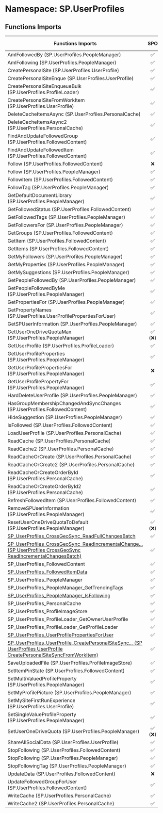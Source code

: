# Namespace: SP.UserProfiles

## Functions Imports

Functions Imports | SPO | SP 2019 | SP 2016 | SP 2013
----------|:---:|:-------:|:-------:|:-------:
AmIFollowedBy (SP.UserProfiles.PeopleManager) | ✅ | ✅ | ✅ | ✅
AmIFollowing (SP.UserProfiles.PeopleManager) | ✅ | ✅ | ✅ | ✅
CreatePersonalSite (SP.UserProfiles.UserProfile) | ✅ | ✅ | ✅ | ✅
CreatePersonalSiteEnque (SP.UserProfiles.UserProfile) | ✅ | ✅ | ✅ | ✅
CreatePersonalSiteEnqueueBulk (SP.UserProfiles.ProfileLoader) | ✅ | ✅ | ✅ | ❌
CreatePersonalSiteFromWorkItem (SP.UserProfiles.UserProfile) | ✅ | ✅ | ✅ | ❌
DeleteCacheItemsAsync (SP.UserProfiles.PersonalCache) | ✅ | ✅ | ❌ | ❌
DeleteCacheItemsAsync2 (SP.UserProfiles.PersonalCache) | ✅ | ❌ | ❌ | ❌
FindAndUpdateFollowedGroup (SP.UserProfiles.FollowedContent) | ✅ | ✅ | ✅ | ❌
FindAndUpdateFollowedItem (SP.UserProfiles.FollowedContent) | ✅ | ✅ | ✅ | ✅
Follow (SP.UserProfiles.FollowedContent) | ❌ | ❌ | ❌ | ✅
Follow (SP.UserProfiles.PeopleManager) | ✅ | ✅ | ✅ | ✅
FollowItem (SP.UserProfiles.FollowedContent) | ✅ | ✅ | ✅ | ✅
FollowTag (SP.UserProfiles.PeopleManager) | ✅ | ✅ | ✅ | ✅
GetDefaultDocumentLibrary (SP.UserProfiles.PeopleManager) | ✅ | ✅ | ✅ | ❌
GetFollowedStatus (SP.UserProfiles.FollowedContent) | ✅ | ✅ | ✅ | ✅
GetFollowedTags (SP.UserProfiles.PeopleManager) | ✅ | ✅ | ✅ | ✅
GetFollowersFor (SP.UserProfiles.PeopleManager) | ✅ | ✅ | ✅ | ✅
GetGroups (SP.UserProfiles.FollowedContent) | ✅ | ✅ | ✅ | ❌
GetItem (SP.UserProfiles.FollowedContent) | ✅ | ✅ | ✅ | ✅
GetItems (SP.UserProfiles.FollowedContent) | ✅ | ✅ | ✅ | ✅
GetMyFollowers (SP.UserProfiles.PeopleManager) | ✅ | ✅ | ✅ | ✅
GetMyProperties (SP.UserProfiles.PeopleManager) | ✅ | ✅ | ✅ | ✅
GetMySuggestions (SP.UserProfiles.PeopleManager) | ✅ | ✅ | ✅ | ✅
GetPeopleFollowedBy (SP.UserProfiles.PeopleManager) | ✅ | ✅ | ✅ | ✅
GetPeopleFollowedByMe (SP.UserProfiles.PeopleManager) | ✅ | ✅ | ✅ | ✅
GetPropertiesFor (SP.UserProfiles.PeopleManager) | ✅ | ✅ | ✅ | ✅
GetPropertyNames (SP.UserProfiles.UserProfilePropertiesForUser) | ✅ | ✅ | ✅ | ✅
GetSPUserInformation (SP.UserProfiles.PeopleManager) | ✅ | ❌ | ❌ | ❌
GetUserOneDriveQuotaMax (SP.UserProfiles.PeopleManager) | ✅ (❌) | ❌ | ❌ | ❌
GetUserProfile (SP.UserProfiles.ProfileLoader) | ✅ | ✅ | ✅ | ✅
GetUserProfileProperties (SP.UserProfiles.PeopleManager) | ✅ | ❌ | ❌ | ❌
GetUserProfilePropertiesFor (SP.UserProfiles.PeopleManager) | ❌ | ❌ | ❌ | ✅
GetUserProfilePropertyFor (SP.UserProfiles.PeopleManager) | ✅ | ✅ | ✅ | ✅
HardDeleteUserProfile (SP.UserProfiles.PeopleManager) | ✅ | ❌ | ❌ | ❌
HasGroupMembershipChangedAndSyncChanges (SP.UserProfiles.FollowedContent) | ✅ | ✅ | ✅ | ❌
HideSuggestion (SP.UserProfiles.PeopleManager) | ✅ | ✅ | ✅ | ✅
IsFollowed (SP.UserProfiles.FollowedContent) | ✅ | ✅ | ✅ | ✅
LoadUserProfile (SP.UserProfiles.PersonalCache) | ✅ | ✅ | ❌ | ❌
ReadCache (SP.UserProfiles.PersonalCache) | ✅ | ✅ | ❌ | ❌
ReadCache2 (SP.UserProfiles.PersonalCache) | ✅ | ❌ | ❌ | ❌
ReadCacheOrCreate (SP.UserProfiles.PersonalCache) | ✅ | ✅ | ❌ | ❌
ReadCacheOrCreate2 (SP.UserProfiles.PersonalCache) | ✅ | ❌ | ❌ | ❌
ReadCacheOrCreateOrderById (SP.UserProfiles.PersonalCache) | ✅ | ✅ | ❌ | ❌
ReadCacheOrCreateOrderById2 (SP.UserProfiles.PersonalCache) | ✅ | ❌ | ❌ | ❌
RefreshFollowedItem (SP.UserProfiles.FollowedContent) | ✅ | ✅ | ✅ | ✅
RemoveSPUserInformation (SP.UserProfiles.PeopleManager) | ✅ | ❌ | ❌ | ❌
ResetUserOneDriveQuotaToDefault (SP.UserProfiles.PeopleManager) | ✅ (❌) | ❌ | ❌ | ❌
[SP_UserProfiles_CrossGeoSync_ReadFullChangesBatch](./Functions/SP_UserProfiles_CrossGeoSync_ReadFullChangesBatch.md) | ✅ | ❌ | ❌ | ❌
[<span title="SP_UserProfiles_CrossGeoSync_ReadIncrementalChangesBatch">SP_UserProfiles_CrossGeoSync_ReadIncrementalChange...</span> (SP UserProfiles CrossGeoSync ReadIncrementalChangesBatch)](./Functions/SP_UserProfiles_CrossGeoSync_ReadIncrementalChangesBatch.md) | ✅ | ❌ | ❌ | ❌
SP_UserProfiles_FollowedContent | ✅ | ✅ | ✅ | ✅
[SP_UserProfiles_FollowedItemData](./Functions/SP_UserProfiles_FollowedItemData.md) | ✅ | ✅ | ✅ | ✅
SP_UserProfiles_PeopleManager | ✅ | ✅ | ✅ | ✅
SP_UserProfiles_PeopleManager_GetTrendingTags | ✅ | ✅ | ✅ | ✅
[SP_UserProfiles_PeopleManager_IsFollowing](./Functions/SP_UserProfiles_PeopleManager_IsFollowing.md) | ✅ | ✅ | ✅ | ✅
SP_UserProfiles_PersonalCache | ✅ | ✅ | ❌ | ❌
SP_UserProfiles_ProfileImageStore | ✅ | ✅ | ✅ | ✅
SP_UserProfiles_ProfileLoader_GetOwnerUserProfile | ✅ | ✅ | ✅ | ❌
SP_UserProfiles_ProfileLoader_GetProfileLoader | ✅ | ✅ | ✅ | ✅
[SP_UserProfiles_UserProfilePropertiesForUser](./Functions/SP_UserProfiles_UserProfilePropertiesForUser.md) | ✅ | ✅ | ✅ | ✅
[<span title="SP_UserProfiles_UserProfile_CreatePersonalSiteSyncFromWorkItem">SP_UserProfiles_UserProfile_CreatePersonalSiteSync...</span> (SP UserProfiles UserProfile CreatePersonalSiteSyncFromWorkItem)](./Functions/SP_UserProfiles_UserProfile_CreatePersonalSiteSyncFromWorkItem.md) | ✅ | ✅ | ✅ | ❌
SaveUploadedFile (SP.UserProfiles.ProfileImageStore) | ✅ | ✅ | ✅ | ✅
SetItemPinState (SP.UserProfiles.FollowedContent) | ✅ | ✅ | ✅ | ❌
SetMultiValuedProfileProperty (SP.UserProfiles.PeopleManager) | ✅ | ✅ | ✅ | ❌
SetMyProfilePicture (SP.UserProfiles.PeopleManager) | ✅ | ✅ | ✅ | ✅
SetMySiteFirstRunExperience (SP.UserProfiles.UserProfile) | ✅ | ✅ | ✅ | ❌
SetSingleValueProfileProperty (SP.UserProfiles.PeopleManager) | ✅ | ✅ | ✅ | ❌
SetUserOneDriveQuota (SP.UserProfiles.PeopleManager) | ✅ (❌) | ❌ | ❌ | ❌
ShareAllSocialData (SP.UserProfiles.UserProfile) | ✅ | ✅ | ✅ | ✅
StopFollowing (SP.UserProfiles.FollowedContent) | ✅ | ✅ | ✅ | ✅
StopFollowing (SP.UserProfiles.PeopleManager) | ✅ | ✅ | ✅ | ✅
StopFollowingTag (SP.UserProfiles.PeopleManager) | ✅ | ✅ | ✅ | ✅
UpdateData (SP.UserProfiles.FollowedContent) | ❌ | ❌ | ❌ | ✅
UpdateFollowedGroupForUser (SP.UserProfiles.FollowedContent) | ✅ | ✅ | ✅ | ❌
WriteCache (SP.UserProfiles.PersonalCache) | ✅ | ✅ | ❌ | ❌
WriteCache2 (SP.UserProfiles.PersonalCache) | ✅ | ❌ | ❌ | ❌